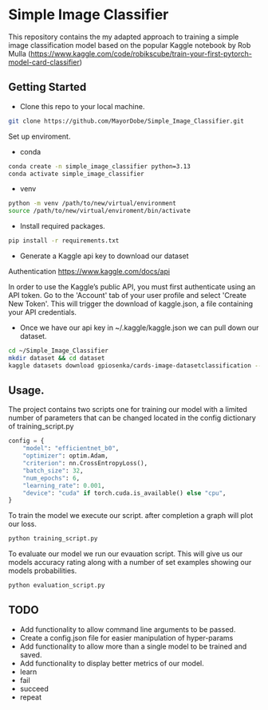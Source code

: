 # Simple Image Classifier

This repository contains the my adapted approach to training a simple image classification model based on the popular  Kaggle notebook by Rob Mulla (https://www.kaggle.com/code/robikscube/train-your-first-pytorch-model-card-classifier)

## Getting Started

* Clone this repo to your local machine.
```bash
git clone https://github.com/MayorDobe/Simple_Image_Classifier.git
```
Set up enviroment.
* conda
```bash
conda create -n simple_image_classifier python=3.13
conda activate simple_image_classifier
```
* venv
```bash
python -m venv /path/to/new/virtual/environment
source /path/to/new/virtual/enviroment/bin/activate
```
* Install required packages.
```bash
pip install -r requirements.txt
```

* Generate a Kaggle api key to download our dataset

Authentication https://www.kaggle.com/docs/api

In order to use the Kaggle’s public API, you must first authenticate using an API token. Go to the 'Account' tab of your user profile and select 'Create New Token'. This will trigger the download of kaggle.json, a file containing your API credentials.

* Once we have our api key in ~/.kaggle/kaggle.json we can pull down our dataset.
```bash
cd ~/Simple_Image_Classifier
mkdir dataset && cd dataset
kaggle datasets download gpiosenka/cards-image-datasetclassification --unzip
```

## Usage.
The project contains two scripts one for training our model with a limited number of parameters that can be changed located in the config dictionary of training_script.py
```python
config = {
    "model": "efficientnet_b0",
    "optimizer": optim.Adam,
    "criterion": nn.CrossEntropyLoss(),
    "batch_size": 32,
    "num_epochs": 6,
    "learning_rate": 0.001,
    "device": "cuda" if torch.cuda.is_available() else "cpu",
}
```
To train the model we execute our script. after completion a graph will plot our loss.
```bash
python training_script.py
```

To evaluate our model we run our evauation script. This will give us our models accuracy rating along with a number of set examples showing our models probabilities.
``` bash
python evaluation_script.py
```

## TODO
* Add functionality to allow command line arguments to be passed.
* Create a config.json file for easier manipulation of hyper-params
* Add functionality to allow more than a single model to be trained and saved.
* Add functionality to display better metrics of our model.
* learn
* fail
* succeed
* repeat








